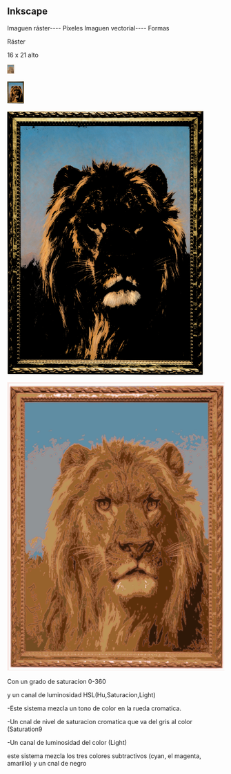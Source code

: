## Inkscape

Imaguen ráster---- Píxeles
Imaguen vectorial---- Formas

Ráster


16 x 21 alto


![](https://raw.githubusercontent.com/Baelyn1/1-Trimestre/main/leon01.png)

![](https://raw.githubusercontent.com/Baelyn1/Arduino/main/leon02.png)

![](https://raw.githubusercontent.com/Baelyn1/1-Trimestre/main/leon03.png)

![](https://raw.githubusercontent.com/Baelyn1/1-Trimestre/main/leon04.png)





Con un grado de saturacion  0-360

y un canal de luminosidad  HSL(Hu,Saturacion,Light)

-Este sistema mezcla un tono de color en la rueda cromatica.

-Un cnal de nivel de saturacion cromatica que va del gris al color (Saturation9

-Un canal de luminosidad del color (Light)

este sistema mezcla los tres colores subtractivos (cyan, el magenta, amarillo) y un cnal de negro











